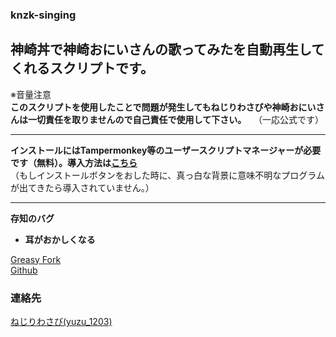 ### knzk-singing   
## 神崎丼で神崎おにいさんの歌ってみたを自動再生してくれるスクリプトです。  

※音量注意   
**このスクリプトを使用したことで問題が発生してもねじりわさびや神崎おにいさんは一切責任を取りませんので自己責任で使用して下さい。**   
（一応公式です）

______
__インストールにはTampermonkey等のユーザースクリプトマネージャーが必要です（無料）。導入方法は[こちら](https://greasyfork.org/ja/help/installing-user-scripts)__    
（もしインストールボタンをおした時に、真っ白な背景に意味不明なプログラムが出てきたら導入されていません。）
______

**存知のバグ**    
* **耳がおかしくなる**

[Greasy Fork](https://greasyfork.org/ja/scripts/32612-knzk-singing)   
[Github](https://github.com/yuzulabo/knzk-singing)

### 連絡先
[ねじりわさび(yuzu_1203)](https://knzk.me/@y)
